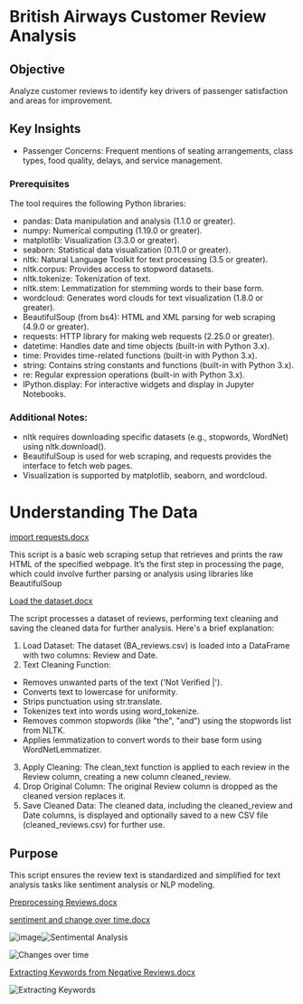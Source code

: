 # British Airways Customer Review Analysis
## Objective
Analyze customer reviews to identify key drivers of passenger satisfaction and areas for improvement.
## Key Insights
*	Passenger Concerns: Frequent mentions of seating arrangements, class types, food quality, delays, and service management.
###	Prerequisites
The tool requires the following Python libraries:
*	pandas: Data manipulation and analysis (1.1.0 or greater).
*	numpy: Numerical computing (1.19.0 or greater).
*	matplotlib: Visualization (3.3.0 or greater).
*	seaborn: Statistical data visualization (0.11.0 or greater).
*	nltk: Natural Language Toolkit for text processing (3.5 or greater). 
*	nltk.corpus: Provides access to stopword datasets.
*	nltk.tokenize: Tokenization of text.
*	nltk.stem: Lemmatization for stemming words to their base form.
*	wordcloud: Generates word clouds for text visualization (1.8.0 or greater).
*	BeautifulSoup (from bs4): HTML and XML parsing for web scraping (4.9.0 or greater).
*	requests: HTTP library for making web requests (2.25.0 or greater).
*	datetime: Handles date and time objects (built-in with Python 3.x).
*	time: Provides time-related functions (built-in with Python 3.x).
*	string: Contains string constants and functions (built-in with Python 3.x).
*	re: Regular expression operations (built-in with Python 3.x).
*	IPython.display: For interactive widgets and display in Jupyter Notebooks.

### Additional Notes:
*	nltk requires downloading specific datasets (e.g., stopwords, WordNet) using nltk.download().
*	BeautifulSoup is used for web scraping, and requests provides the interface to fetch web pages.
*	Visualization is supported by matplotlib, seaborn, and wordcloud.
  
# Understanding The Data

[import requests.docx](https://github.com/user-attachments/files/18136705/import.requests.docx)

This script is a basic web scraping setup that retrieves and prints the raw HTML of the specified webpage. It’s the first step in processing the page, which could involve further parsing or analysis using libraries like BeautifulSoup

[Load the dataset.docx](https://github.com/user-attachments/files/18136779/Load.the.dataset.docx)

The script processes a dataset of reviews, performing text cleaning and saving the cleaned data for further analysis. Here's a brief explanation:
1.	Load Dataset: The dataset (BA_reviews.csv) is loaded into a DataFrame with two columns: Review and Date.
2.	Text Cleaning Function:
*	Removes unwanted parts of the text ('Not Verified |').
*	Converts text to lowercase for uniformity.
*	Strips punctuation using str.translate.
*	Tokenizes text into words using word_tokenize.
*	Removes common stopwords (like "the", "and") using the stopwords list from NLTK.
*	Applies lemmatization to convert words to their base form using WordNetLemmatizer.
3.	Apply Cleaning: The clean_text function is applied to each review in the Review column, creating a new column cleaned_review.
4.	Drop Original Column: The original Review column is dropped as the cleaned version replaces it.
5.	Save Cleaned Data: The cleaned data, including the cleaned_review and Date columns, is displayed and optionally saved to a new CSV file (cleaned_reviews.csv) for further use.
 	
## Purpose
This script ensures the review text is standardized and simplified for text analysis tasks like sentiment analysis or NLP modeling.

[Preprocessing Reviews.docx](https://github.com/user-attachments/files/18136827/Preprocessing.Reviews.docx)

[sentiment and change over time.docx](https://github.com/user-attachments/files/18136899/sentiment.and.change.over.time.docx)




![image](https://github.com/user-attachments/assets/38b7db62-afa0-4a7e-b345-44c596d65a1d)![Sentimental Analysis](https://github.com/user-attachments/assets/08309209-8e3d-474f-8518-becde166b948)

![Changes over time](https://github.com/user-attachments/assets/7581c62b-d94e-4949-9ee8-f360f1cf24f9)


[Extracting Keywords from Negative Reviews.docx](https://github.com/user-attachments/files/18136974/Extracting.Keywords.from.Negative.Reviews.docx)


![Extracting Keywords](https://github.com/user-attachments/assets/51005c33-619f-4a8d-ab18-7942d2f1f80e)







